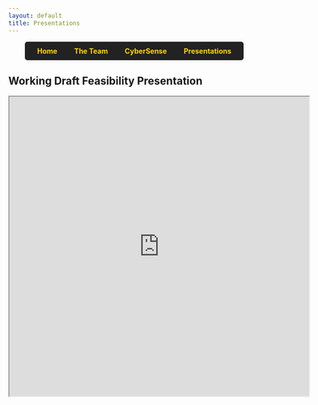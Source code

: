 ```yaml
---
layout: default
title: Presentations
---
```


<div style="text-align: center;">
  <nav style="background-color: #222; padding: 10px; display: inline-block; border-radius: 5px;">
    <a href="index.md" style="color: #FFD700; text-decoration: none; margin: 0 15px; font-weight: bold;">Home</a>
    <a href="team_bios.md" style="color: #FFD700; text-decoration: none; margin: 0 15px; font-weight: bold;">The Team</a>
    <a href="cybersense.md" style="color: #FFD700; text-decoration: none; margin: 0 15px; font-weight: bold;">CyberSense</a>
    <a href="presentations.md" style="color: #FFD700; text-decoration: none; margin: 0 15px; font-weight: bold;">Presentations</a>
  </nav>
</div>

## Working Draft Feasibility Presentation

<center>
    <iframe src="https://docs.google.com/presentation/d/1qRXgA3l5oJzc8KfsVmmoknEkEK3Q4GqsrCglcP_bCY0/edit#slide=id.g2e51963c54e_2_0" width="600" height="600"></iframe>
</center>
